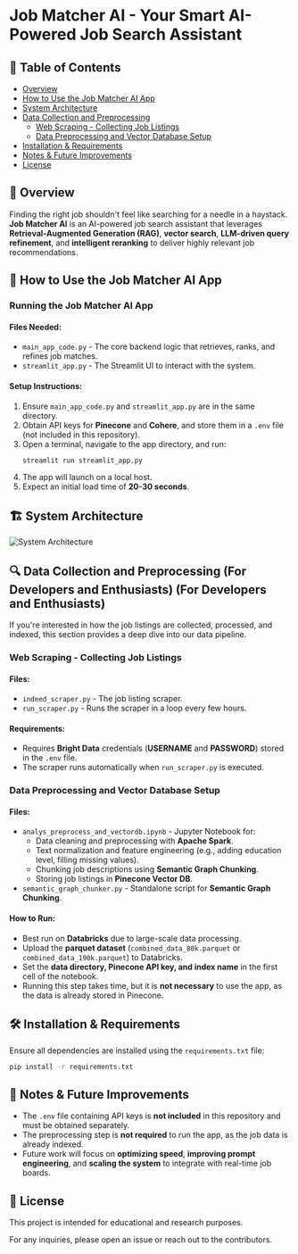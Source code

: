 # Job Matcher AI - Your Smart AI-Powered Job Search Assistant

## 📖 Table of Contents
- [Overview](#overview)
- [How to Use the Job Matcher AI App](#how-to-use-the-job-matcher-ai-app)
- [System Architecture](#system-architecture)
- [Data Collection and Preprocessing](#data-collection-and-preprocessing-for-developers-and-enthusiasts)
  - [Web Scraping - Collecting Job Listings](#web-scraping---collecting-job-listings)
  - [Data Preprocessing and Vector Database Setup](#data-preprocessing-and-vector-database-setup)
- [Installation & Requirements](#installation--requirements)
- [Notes & Future Improvements](#notes--future-improvements)
- [License](#license)


## 🌟 Overview
Finding the right job shouldn't feel like searching for a needle in a haystack. **Job Matcher AI** is an AI-powered job search assistant that leverages **Retrieval-Augmented Generation (RAG)**, **vector search**, **LLM-driven query refinement**, and **intelligent reranking** to deliver highly relevant job recommendations.

## 🚀 How to Use the Job Matcher AI App
### Running the Job Matcher AI App
#### **Files Needed:**
- `main_app_code.py` - The core backend logic that retrieves, ranks, and refines job matches.
- `streamlit_app.py` - The Streamlit UI to interact with the system.

#### **Setup Instructions:**
1. Ensure `main_app_code.py` and `streamlit_app.py` are in the same directory.
2. Obtain API keys for **Pinecone** and **Cohere**, and store them in a `.env` file (not included in this repository).
3. Open a terminal, navigate to the app directory, and run:
   ```bash
   streamlit run streamlit_app.py
   ```
4. The app will launch on a local host.
5. Expect an initial load time of **20-30 seconds**.

## 🏗️ System Architecture
![System Architecture](path/to/system_architecture_image.png)

## 🔍 Data Collection and Preprocessing (For Developers and Enthusiasts) (For Developers and Enthusiasts)
If you're interested in how the job listings are collected, processed, and indexed, this section provides a deep dive into our data pipeline.

### Web Scraping - Collecting Job Listings
#### **Files:**
- `indeed_scraper.py` - The job listing scraper.
- `run_scraper.py` - Runs the scraper in a loop every few hours.

#### **Requirements:**
- Requires **Bright Data** credentials (**USERNAME** and **PASSWORD**) stored in the `.env` file.
- The scraper runs automatically when `run_scraper.py` is executed.

### Data Preprocessing and Vector Database Setup
#### **Files:**
- `analys_preprocess_and_vectordb.ipynb` - Jupyter Notebook for:
  - Data cleaning and preprocessing with **Apache Spark**.
  - Text normalization and feature engineering (e.g., adding education level, filling missing values).
  - Chunking job descriptions using **Semantic Graph Chunking**.
  - Storing job listings in **Pinecone Vector DB**.
- `semantic_graph_chunker.py` - Standalone script for **Semantic Graph Chunking**.

#### **How to Run:**
- Best run on **Databricks** due to large-scale data processing.
- Upload the **parquet dataset** (`combined_data_80k.parquet` or `combined_data_190k.parquet`) to Databricks.
- Set the **data directory, Pinecone API key, and index name** in the first cell of the notebook.
- Running this step takes time, but it is **not necessary** to use the app, as the data is already stored in Pinecone.

## 🛠️ Installation & Requirements
Ensure all dependencies are installed using the `requirements.txt` file:
```bash
pip install -r requirements.txt
```

## 🚀 Notes & Future Improvements
- The `.env` file containing API keys is **not included** in this repository and must be obtained separately.
- The preprocessing step is **not required** to run the app, as the job data is already indexed.
- Future work will focus on **optimizing speed**, **improving prompt engineering**, and **scaling the system** to integrate with real-time job boards.

## 📜 License
This project is intended for educational and research purposes.

For any inquiries, please open an issue or reach out to the contributors.

